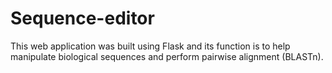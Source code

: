 # Sequence-editor
This web application was built using Flask and its function is to help manipulate biological sequences and perform pairwise alignment (BLASTn).
